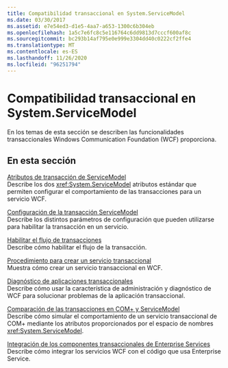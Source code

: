 ```yaml
---
title: Compatibilidad transaccional en System.ServiceModel
ms.date: 03/30/2017
ms.assetid: e7e54ed3-d1e5-4aa7-a653-1300c6b304eb
ms.openlocfilehash: 1a5c7e6fc8c5e116764c6dd9813d7cccf600af8c
ms.sourcegitcommit: bc293b14af795e0e999e3304dd40c0222cf2ffe4
ms.translationtype: MT
ms.contentlocale: es-ES
ms.lasthandoff: 11/26/2020
ms.locfileid: "96251794"
---
```

# <a name="transactional-support-in-systemservicemodel"></a>Compatibilidad transaccional en System.ServiceModel

En los temas de esta sección se describen las funcionalidades transaccionales Windows Communication Foundation (WCF) proporciona.  
  
## <a name="in-this-section"></a>En esta sección  

 [Atributos de transacción de ServiceModel](servicemodel-transaction-attributes.md)  
 Describe los dos <xref:System.ServiceModel> atributos estándar que permiten configurar el comportamiento de las transacciones para un servicio WCF.  
  
 [Configuración de la transacción ServiceModel](servicemodel-transaction-configuration.md)  
 Describe los distintos parámetros de configuración que pueden utilizarse para habilitar la transacción en un servicio.  
  
 [Habilitar el flujo de transacciones](enabling-transaction-flow.md)  
 Describe cómo habilitar el flujo de la transacción.  
  
 [Procedimiento para crear un servicio transaccional](how-to-create-a-transactional-service.md)  
 Muestra cómo crear un servicio transaccional en WCF.  
  
 [Diagnóstico de aplicaciones transaccionales](diagnosing-transactional-applications.md)  
 Describe cómo usar la característica de administración y diagnóstico de WCF para solucionar problemas de la aplicación transaccional.  
  
 [Comparación de las transacciones en COM+ y ServiceModel](comparing-transactions-in-com-and-servicemodel.md)  
 Describe cómo simular el comportamiento de un servicio transaccional de COM+ mediante los atributos proporcionados por el espacio de nombres <xref:System.ServiceModel>.  
  
 [Integración de los componentes transaccionales de Enterprise Services](integrating-enterprise-services-transactional-components.md)  
 Describe cómo integrar los servicios WCF con el código que usa Enterprise Service.
